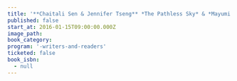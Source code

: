 ```yaml
---
title: '**Chaitali Sen & Jennifer Tseng** *The Pathless Sky* & *Mayumi and the Sea of Happiness*'
published: false
start_at: 2016-01-15T09:00:00.000Z
image_path:
book_category:
program: '-writers-and-readers'
ticketed: false
book_isbn:
  - null
---
```


